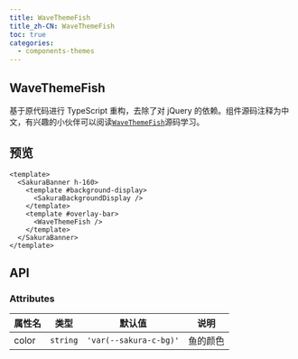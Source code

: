 ```yaml
---
title: WaveThemeFish
title_zh-CN: WaveThemeFish
toc: true
categories:
  - components-themes
---
```


## WaveThemeFish

基于原代码进行 TypeScript 重构，去除了对 jQuery 的依赖。组件源码注释为中文，有兴趣的小伙伴可以阅读[`WaveThemeFish`](https://github.com/WRXinYue/valaxy-theme-sakura/blob/main/theme/components/themes/WaveThemeFish.vue)源码学习。

## 预览

<WaveThemeFishPG />

```vue
<template>
  <SakuraBanner h-160>
    <template #background-display>
      <SakuraBackgroundDisplay />
    </template>
    <template #overlay-bar>
      <WaveThemeFish />
    </template>
  </SakuraBanner>
</template>
```

## API

### Attributes

| 属性名 | 类型     | 默认值             | 说明     |
| ------ | -------- | ------------------ | -------- |
| color  | `string` | `'var(--sakura-c-bg)'` | 鱼的颜色 |
